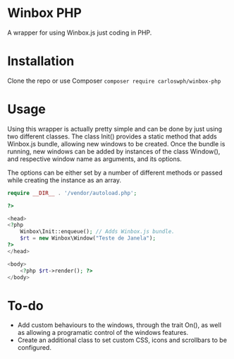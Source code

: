 # Winbox PHP

A wrapper for using Winbox.js just coding in PHP.

# Installation

Clone the repo or use Composer `composer require carloswph/winbox-php`

# Usage

Using this wrapper is actually pretty simple and can be done by just using two different classes. The class Init() provides a static method that adds Winbox.js bundle, allowing new windows to be created. Once the bundle is running, new windows can be added by instances of the class Window(), and respective window name as arguments, and its options. 

The options can be either set by a number of different methods or passed while creating the instance as an array.

```php
require __DIR__ . '/vendor/autoload.php';

?>

<head>
<?php 
	Winbox\Init::enqueue(); // Adds Winbox.js bundle.
	$rt = new Winbox\Window("Teste de Janela");
?>
</head>

<body>
	<?php $rt->render(); ?>
</body>
```

# To-do

* Add custom behaviours to the windows, through the trait On(), as well as allowing a programatic control of the windows features.
* Create an additional class to set custom CSS, icons and scrollbars to be configured.
